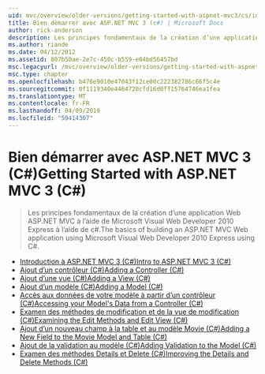```yaml
---
uid: mvc/overview/older-versions/getting-started-with-aspnet-mvc3/cs/index
title: Bien démarrer avec ASP.NET MVC 3 (c#) | Microsoft Docs
author: rick-anderson
description: Les principes fondamentaux de la création d’une application Web ASP.NET MVC à l’aide de Microsoft Visual Web Developer 2010 Express à l’aide de c#.
ms.author: riande
ms.date: 04/12/2012
ms.assetid: 807b50ae-2e7c-450c-b559-e04bd56457bd
msc.legacyurl: /mvc/overview/older-versions/getting-started-with-aspnet-mvc3/cs
msc.type: chapter
ms.openlocfilehash: b476e9010e47043f12ce00c222382786c66f5c4e
ms.sourcegitcommit: 0f1119340e4464720cfd16d0ff15764746ea1fea
ms.translationtype: MT
ms.contentlocale: fr-FR
ms.lasthandoff: 04/09/2019
ms.locfileid: "59414307"
---
```

# <a name="getting-started-with-aspnet-mvc-3-c"></a><span data-ttu-id="14a0c-103">Bien démarrer avec ASP.NET MVC 3 (C#)</span><span class="sxs-lookup"><span data-stu-id="14a0c-103">Getting Started with ASP.NET MVC 3 (C#)</span></span>

> <span data-ttu-id="14a0c-104">Les principes fondamentaux de la création d’une application Web ASP.NET MVC à l’aide de Microsoft Visual Web Developer 2010 Express à l’aide de c#.</span><span class="sxs-lookup"><span data-stu-id="14a0c-104">The basics of building an ASP.NET MVC Web application using Microsoft Visual Web Developer 2010 Express using C#.</span></span>


- [<span data-ttu-id="14a0c-105">Introduction à ASP.NET MVC 3 (C#)</span><span class="sxs-lookup"><span data-stu-id="14a0c-105">Intro to ASP.NET MVC 3 (C#)</span></span>](intro-to-aspnet-mvc-3.md)
- [<span data-ttu-id="14a0c-106">Ajout d’un contrôleur (C#)</span><span class="sxs-lookup"><span data-stu-id="14a0c-106">Adding a Controller (C#)</span></span>](adding-a-controller.md)
- [<span data-ttu-id="14a0c-107">Ajout d’une vue (C#)</span><span class="sxs-lookup"><span data-stu-id="14a0c-107">Adding a View (C#)</span></span>](adding-a-view.md)
- [<span data-ttu-id="14a0c-108">Ajout d’un modèle (C#)</span><span class="sxs-lookup"><span data-stu-id="14a0c-108">Adding a Model (C#)</span></span>](adding-a-model.md)
- [<span data-ttu-id="14a0c-109">Accès aux données de votre modèle à partir d’un contrôleur (C#)</span><span class="sxs-lookup"><span data-stu-id="14a0c-109">Accessing your Model's Data from a Controller (C#)</span></span>](accessing-your-models-data-from-a-controller.md)
- [<span data-ttu-id="14a0c-110">Examen des méthodes de modification et de la vue de modification (C#)</span><span class="sxs-lookup"><span data-stu-id="14a0c-110">Examining the Edit Methods and Edit View (C#)</span></span>](examining-the-edit-methods-and-edit-view.md)
- [<span data-ttu-id="14a0c-111">Ajout d’un nouveau champ à la table et au modèle Movie (C#)</span><span class="sxs-lookup"><span data-stu-id="14a0c-111">Adding a New Field to the Movie Model and Table (C#)</span></span>](adding-a-new-field.md)
- [<span data-ttu-id="14a0c-112">Ajout de la validation au modèle (C#)</span><span class="sxs-lookup"><span data-stu-id="14a0c-112">Adding Validation to the Model (C#)</span></span>](adding-validation-to-the-model.md)
- [<span data-ttu-id="14a0c-113">Examen des méthodes Details et Delete (C#)</span><span class="sxs-lookup"><span data-stu-id="14a0c-113">Improving the Details and Delete Methods (C#)</span></span>](improving-the-details-and-delete-methods.md)
